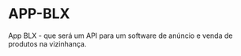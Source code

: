 # APP-BLX
 App BLX - que será um API para um software de anúncio e venda de produtos na vizinhança.

